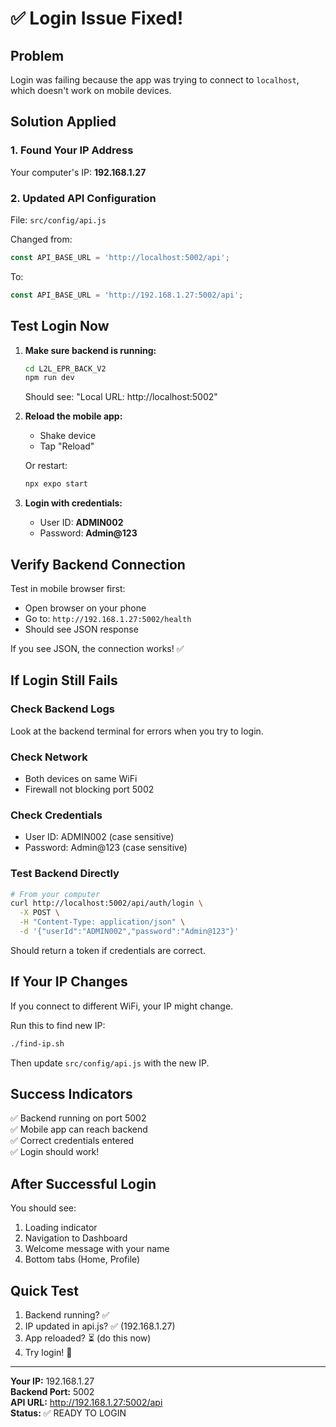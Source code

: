 # ✅ Login Issue Fixed!

## Problem
Login was failing because the app was trying to connect to `localhost`, which doesn't work on mobile devices.

## Solution Applied

### 1. Found Your IP Address
Your computer's IP: **192.168.1.27**

### 2. Updated API Configuration
File: `src/config/api.js`

Changed from:
```javascript
const API_BASE_URL = 'http://localhost:5002/api';
```

To:
```javascript
const API_BASE_URL = 'http://192.168.1.27:5002/api';
```

## Test Login Now

1. **Make sure backend is running:**
   ```bash
   cd L2L_EPR_BACK_V2
   npm run dev
   ```
   Should see: "Local URL: http://localhost:5002"

2. **Reload the mobile app:**
   - Shake device
   - Tap "Reload"
   
   Or restart:
   ```bash
   npx expo start
   ```

3. **Login with credentials:**
   - User ID: **ADMIN002**
   - Password: **Admin@123**

## Verify Backend Connection

Test in mobile browser first:
- Open browser on your phone
- Go to: `http://192.168.1.27:5002/health`
- Should see JSON response

If you see JSON, the connection works! ✅

## If Login Still Fails

### Check Backend Logs
Look at the backend terminal for errors when you try to login.

### Check Network
- Both devices on same WiFi
- Firewall not blocking port 5002

### Check Credentials
- User ID: ADMIN002 (case sensitive)
- Password: Admin@123 (case sensitive)

### Test Backend Directly
```bash
# From your computer
curl http://localhost:5002/api/auth/login \
  -X POST \
  -H "Content-Type: application/json" \
  -d '{"userId":"ADMIN002","password":"Admin@123"}'
```

Should return a token if credentials are correct.

## If Your IP Changes

If you connect to different WiFi, your IP might change.

Run this to find new IP:
```bash
./find-ip.sh
```

Then update `src/config/api.js` with the new IP.

## Success Indicators

✅ Backend running on port 5002  
✅ Mobile app can reach backend  
✅ Correct credentials entered  
✅ Login should work!  

## After Successful Login

You should see:
1. Loading indicator
2. Navigation to Dashboard
3. Welcome message with your name
4. Bottom tabs (Home, Profile)

## Quick Test

1. Backend running? ✅
2. IP updated in api.js? ✅ (192.168.1.27)
3. App reloaded? ⏳ (do this now)
4. Try login! 🚀

---

**Your IP:** 192.168.1.27  
**Backend Port:** 5002  
**API URL:** http://192.168.1.27:5002/api  
**Status:** ✅ READY TO LOGIN

